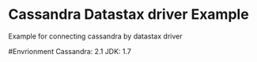 Cassandra Datastax driver Example
==========================
Example for connecting cassandra by datastax driver

#Envrionment
Cassandra: 2.1
JDK: 1.7